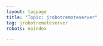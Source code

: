 ```yaml
---
layout: tagpage
title: "Topic: jrobotremoteserver"
tag: jrobotremoteserver
robots: noindex

---
```

